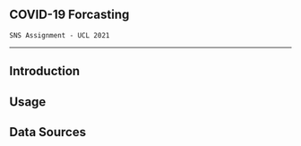## COVID-19 Forcasting

```
SNS Assignment - UCL 2021
```

***

## Introduction

## Usage

## Data Sources
